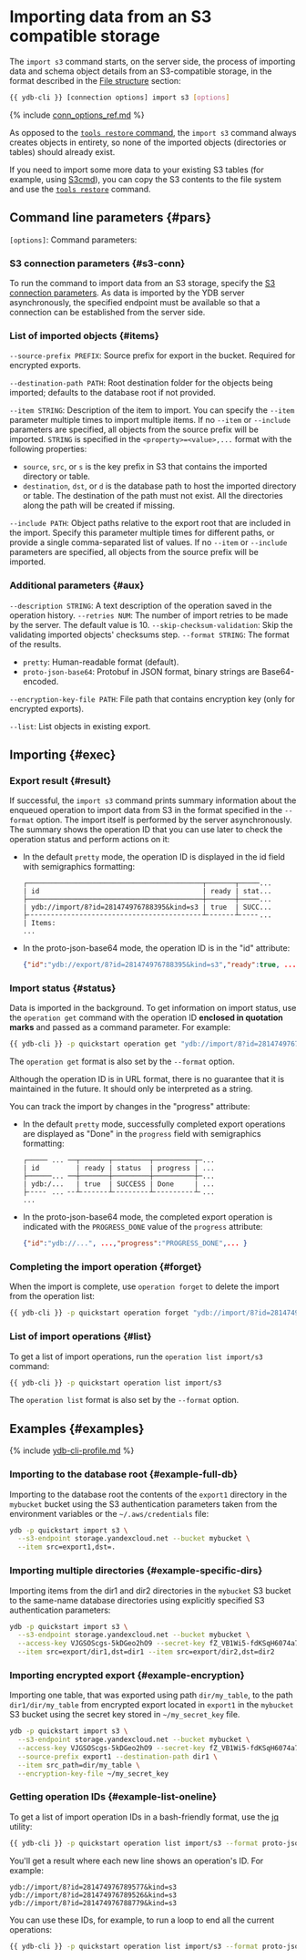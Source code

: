 # Importing data from an S3 compatible storage

The `import s3` command starts, on the server side, the process of importing data and schema object details from an S3-compatible storage, in the format described in the [File structure](../file-structure.md) section:

```bash
{{ ydb-cli }} [connection options] import s3 [options]
```

{% include [conn_options_ref.md](../../commands/_includes/conn_options_ref.md) %}

As opposed to the [`tools restore` command](../tools-restore.md), the `import s3` command always creates objects in entirety, so none of the imported objects (directories or tables) should already exist.

If you need to import some more data to your existing S3 tables (for example, using [S3cmd](https://s3tools.org/s3cmd)), you can copy the S3 contents to the file system and use the [`tools restore`](../tools-restore.md) command.

## Command line parameters {#pars}

`[options]`: Command parameters:

### S3 connection parameters {#s3-conn}

To run the command to import data from an S3 storage, specify the [S3 connection parameters](../auth-s3.md). As data is imported by the YDB server asynchronously, the specified endpoint must be available so that a connection can be established from the server side.

### List of imported objects {#items}

`--source-prefix PREFIX`: Source prefix for export in the bucket. Required for encrypted exports.

`--destination-path PATH`: Root destination folder for the objects being imported; defaults to the database root if not provided.

`--item STRING`: Description of the item to import. You can specify the `--item` parameter multiple times to import multiple items. If no `--item` or `--include` parameters are specified, all objects from the source prefix will be imported. `STRING` is specified in the `<property>=<value>,...` format with the following properties:

- `source`, `src`, or `s` is the key prefix in S3 that contains the imported directory or table.
- `destination`, `dst`, or `d` is the database path to host the imported directory or table. The destination of the path must not exist. All the directories along the path will be created if missing.

`--include PATH`: Object paths relative to the export root that are included in the import. Specify this parameter multiple times for different paths, or provide a single comma-separated list of values. If no `--item` or `--include` parameters are specified, all objects from the source prefix will be imported.

### Additional parameters {#aux}

`--description STRING`: A text description of the operation saved in the operation history.
`--retries NUM`: The number of import retries to be made by the server. The default value is 10.
`--skip-checksum-validation`: Skip the validating imported objects' checksums step.
`--format STRING`: The format of the results.

- `pretty`: Human-readable format (default).
- `proto-json-base64`: Protobuf in JSON format, binary strings are Base64-encoded.

`--encryption-key-file PATH`: File path that contains encryption key (only for encrypted exports).

`--list`: List objects in existing export.

## Importing {#exec}

### Export result {#result}

If successful, the `import s3` command prints summary information about the enqueued operation to import data from S3 in the format specified in the `--format` option. The import itself is performed by the server asynchronously. The summary shows the operation ID that you can use later to check the operation status and perform actions on it:

- In the default `pretty` mode, the operation ID is displayed in the id field with semigraphics formatting:

   ```text
   ┌───────────────────────────────────────────┬───────┬─────...
   | id                                        | ready | stat...
   ├───────────────────────────────────────────┼───────┼─────...
   | ydb://import/8?id=281474976788395&kind=s3 | true  | SUCC...
   ├╴╴╴╴╴╴╴╴╴╴╴╴╴╴╴╴╴╴╴╴╴╴╴╴╴╴╴╴╴╴╴╴╴╴╴╴╴╴╴╴╴╴╴┴╴╴╴╴╴╴╴┴╴╴╴╴╴...
   | Items:
   ...
   ```

- In the proto-json-base64 mode, the operation ID is in the "id" attribute:

   ```json
   {"id":"ydb://export/8?id=281474976788395&kind=s3","ready":true, ... }
   ```

### Import status {#status}

Data is imported in the background. To get information on import status, use the `operation get` command with the operation ID **enclosed in quotation marks** and passed as a command parameter. For example:

```bash
{{ ydb-cli }} -p quickstart operation get "ydb://import/8?id=281474976788395&kind=s3"
```

The `operation get` format is also set by the `--format` option.

Although the operation ID is in URL format, there is no guarantee that it is maintained in the future. It should only be interpreted as a string.

You can track the import by changes in the "progress" attribute:

- In the default `pretty` mode, successfully completed export operations are displayed as "Done" in the `progress` field with semigraphics formatting:

   ```text
   ┌───── ... ──┬───────┬─────────┬──────────┬─...
   | id         | ready | status  | progress | ...
   ├──────... ──┼───────┼─────────┼──────────┼─...
   | ydb:/...   | true  | SUCCESS | Done     | ...
   ├╴╴╴╴╴ ... ╴╴┴╴╴╴╴╴╴╴┴╴╴╴╴╴╴╴╴╴┴╴╴╴╴╴╴╴╴╴╴┴╴...
   ...
   ```

- In the proto-json-base64 mode, the completed export operation is indicated with the `PROGRESS_DONE` value of the `progress` attribute:

   ```json
   {"id":"ydb://...", ...,"progress":"PROGRESS_DONE",... }
   ```

### Completing the import operation {#forget}

When the import is complete, use `operation forget` to delete the import from the operation list:

```bash
{{ ydb-cli }} -p quickstart operation forget "ydb://import/8?id=281474976788395&kind=s3"
```

### List of import operations {#list}

To get a list of import operations, run the `operation list import/s3` command:

```bash
{{ ydb-cli }} -p quickstart operation list import/s3
```

The `operation list` format is also set by the `--format` option.

## Examples {#examples}

{% include [ydb-cli-profile.md](../../../../_includes/ydb-cli-profile.md) %}

### Importing to the database root {#example-full-db}

Importing to the database root the contents of the `export1` directory in the `mybucket` bucket using the S3 authentication parameters taken from the environment variables or the `~/.aws/credentials` file:

```bash
ydb -p quickstart import s3 \
  --s3-endpoint storage.yandexcloud.net --bucket mybucket \
  --item src=export1,dst=.
```

### Importing multiple directories {#example-specific-dirs}

Importing items from the dir1 and dir2 directories in the `mybucket` S3 bucket to the same-name database directories using explicitly specified S3 authentication parameters:

```bash
ydb -p quickstart import s3 \
  --s3-endpoint storage.yandexcloud.net --bucket mybucket \
  --access-key VJGSOScgs-5kDGeo2hO9 --secret-key fZ_VB1Wi5-fdKSqH6074a7w0J4X0 \
  --item src=export/dir1,dst=dir1 --item src=export/dir2,dst=dir2
```

### Importing encrypted export {#example-encryption}

Importing one table, that was exported using path `dir/my_table`, to the path `dir1/dir/my_table` from encrypted export located in `export1` in the `mybucket` S3 bucket using the secret key stored in `~/my_secret_key` file.

```bash
ydb -p quickstart import s3 \
  --s3-endpoint storage.yandexcloud.net --bucket mybucket \
  --access-key VJGSOScgs-5kDGeo2hO9 --secret-key fZ_VB1Wi5-fdKSqH6074a7w0J4X0 \
  --source-prefix export1 --destination-path dir1 \
  --item src_path=dir/my_table \
  --encryption-key-file ~/my_secret_key
```

### Getting operation IDs {#example-list-oneline}

To get a list of import operation IDs in a bash-friendly format, use the [jq](https://stedolan.github.io/jq/download/) utility:

```bash
{{ ydb-cli }} -p quickstart operation list import/s3 --format proto-json-base64 | jq -r ".operations[].id"
```

You'll get a result where each new line shows an operation's ID. For example:

```text
ydb://import/8?id=281474976789577&kind=s3
ydb://import/8?id=281474976789526&kind=s3
ydb://import/8?id=281474976788779&kind=s3
```

You can use these IDs, for example, to run a loop to end all the current operations:

```bash
{{ ydb-cli }} -p quickstart operation list import/s3 --format proto-json-base64 | jq -r ".operations[].id" | while read line; do {{ ydb-cli }} -p quickstart operation forget $line;done
```
